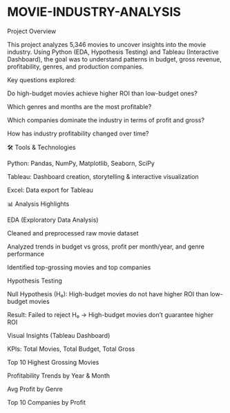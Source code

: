 # MOVIE-INDUSTRY-ANALYSIS
Project Overview

This project analyzes 5,346 movies to uncover insights into the movie industry. Using Python (EDA, Hypothesis Testing) and Tableau (Interactive Dashboard), the goal was to understand patterns in budget, gross revenue, profitability, genres, and production companies.

Key questions explored:

Do high-budget movies achieve higher ROI than low-budget ones?

Which genres and months are the most profitable?

Which companies dominate the industry in terms of profit and gross?

How has industry profitability changed over time?

🛠️ Tools & Technologies

Python: Pandas, NumPy, Matplotlib, Seaborn, SciPy

Tableau: Dashboard creation, storytelling & interactive visualization

Excel: Data export for Tableau

📊 Analysis Highlights

EDA (Exploratory Data Analysis)

Cleaned and preprocessed raw movie dataset

Analyzed trends in budget vs gross, profit per month/year, and genre performance

Identified top-grossing movies and top companies

Hypothesis Testing

Null Hypothesis (H₀): High-budget movies do not have higher ROI than low-budget movies

Result: Failed to reject H₀ → High-budget movies don’t guarantee higher ROI

Visual Insights (Tableau Dashboard)

KPIs: Total Movies, Total Budget, Total Gross

Top 10 Highest Grossing Movies

Profitability Trends by Year & Month

Avg Profit by Genre

Top 10 Companies by Profit

